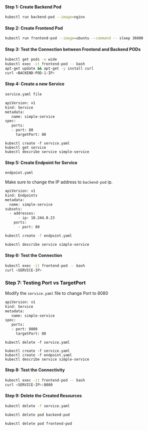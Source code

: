 
#### Step 1: Create Backend Pod
```sh
kubectl run backend-pod --image=nginx
```
#### Step 2: Create Frontend Pod
```sh
kubectl run frontend-pod --image=ubuntu --command -- sleep 36000
```
#### Step 3: Test the Connection between Frontend and Backend PODs
```sh
kubectl get pods -o wide
kubectl exec -it frontend-pod -- bash
apt-get update && apt-get -y install curl
curl <BACKEND-POD-1-IP>
```
#### Step 4: Create a new Service

```sh
service.yaml file
```
```sh
apiVersion: v1
kind: Service
metadata:
   name: simple-service
spec:
   ports:
   - port: 80
     targetPort: 80
```
```
kubectl create -f service.yaml
kubectl get service
kubectl describe service simple-service
```
#### Step 5: Create  Endpoint for Service
```sh
endpoint.yaml
```
Make sure to change the IP address to `backend-pod` ip.

```sh
apiVersion: v1
kind: Endpoints
metadata:
  name: simple-service
subsets:
  - addresses:
      - ip: 10.244.0.23
    ports:
      - port: 80
```
```sh
kubectl create -f endpoint.yaml

kubectl describe service simple-service
```
#### Step 6: Test the Connection
```sh
kubectl exec -it frontend-pod -- bash
curl <SERVICE-IP>
```

### Step 7: Testing Port vs TargetPort

Modify the `service.yaml` file to change Port to 8080
```sh
apiVersion: v1
kind: Service
metadata:
   name: simple-service
spec:
   ports:
   - port: 8080
     targetPort: 80
```
```
kubectl delete -f service.yaml

kubectl create -f service.yaml
kubectl create -f endpoint.yaml
kubectl describe service simple-service
```

#### Step 8: Test the Connectivity
```sh
kubectl exec -it frontend-pod -- bash
curl <SERVICE-IP>:8080
```

#### Step 9: Delete the Created Resources
```sh
kubectl delete -f service.yaml

kubectl delete pod backend-pod

kubectl delete pod frontend-pod
```
